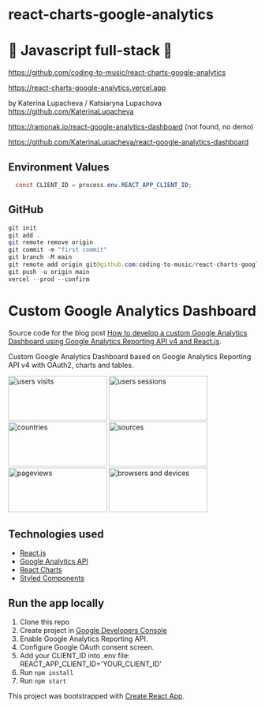 # react-charts-google-analytics

# 🚀 Javascript full-stack 🚀

https://github.com/coding-to-music/react-charts-google-analytics

https://react-charts-google-analytics.vercel.app

by Katerina Lupacheva / Katsiaryna Lupachova https://github.com/KaterinaLupacheva

https://ramonak.io/react-google-analytics-dashboard (not found, no demo)

https://github.com/KaterinaLupacheva/react-google-analytics-dashboard

## Environment Values

```java
  const CLIENT_ID = process.env.REACT_APP_CLIENT_ID;
```

## GitHub

```java
git init
git add .
git remote remove origin
git commit -m "first commit"
git branch -M main
git remote add origin git@github.com:coding-to-music/react-charts-google-analytics.git
git push -u origin main
vercel --prod --confirm
```

# Custom Google Analytics Dashboard

Source code for the blog post [How to develop a custom Google Analytics Dashboard using Google Analytics Reporting API v4 and React.js](https://ramonak.io/posts/react-google-analytics-dashboard).

Custom Google Analytics Dashboard based on Google Analytics Reporting API v4 with OAuth2, charts and tables.

<p float="left">
    <img src="src/assets/images/users.JPG" alt="users visits" width="200" height="90"/>
    <img src="src/assets/images/sessions.JPG" alt="users sessions" width="200" height="90"/>
    <img src="src/assets/images/countries.JPG" alt="countries" width="200" height="90"/>
    <img src="src/assets/images/sources.JPG" alt="sources" width="200" height="90"/>
    <img src="src/assets/images/pages.JPG" alt="pageviews" width="200" height="90"/>
    <img src="src/assets/images/browsers-devices.JPG" alt="browsers and devices" width="200" height="90"/>
</p>

## Technologies used

- [React.js](https://reactjs.org/)
- [Google Analytics API](https://developers.google.com/analytics/devguides/reporting/core/v4)
- [React Charts](https://github.com/jerairrest/react-chartjs-2)
- [Styled Components](https://styled-components.com/)

## Run the app locally

1. Clone this repo
2. Create project in [Google Developers Console](https://console.developers.google.com/)
3. Enable Google Analytics Reporting API.
4. Configure Google OAuth consent screen.
5. Add your CLIENT_ID into .env file:
   REACT_APP_CLIENT_ID='YOUR_CLIENT_ID'
6. Run `npm install`
7. Run `npm start`

This project was bootstrapped with [Create React App](https://github.com/facebook/create-react-app).

